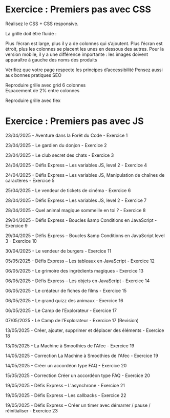 # Exercice : Premiers pas avec CSS

Réalisez le CSS + CSS responsive.

La grille doit être fluide :

Plus l’écran est large, plus il y a de colonnes qui s’ajoutent.
Plus l’écran est étroit, plus les colonnes se placent les unes en dessous des autres.
Pour la version mobile, il y a une différence importante : les images doivent apparaître à gauche des noms des produits 

Vérifiez que votre page respecte les principes d’accessibilité 
Pensez aussi aux bonnes pratiques SEO

Reproduire grille avec grid 6 colonnes   
Espacement de 2% entre colonnes  
     
Reproduire grille avec flex    



# Exercice : Premiers pas avec JS

23/04/2025 - Aventure dans la Forêt du Code - Exercice 1

23/04/2025 - Le gardien du donjon - Exercice 2

23/04/2025 - Le club secret des chats - Exercice 3

24/04/2025 - Défis Express – Les variables JS, level 2 - Exercice 4

24/04/2025 - Défis Express – Les variables JS, Manipulation de chaînes de caractères - Exercice 5

25/04/2025 - Le vendeur de tickets de cinéma - Exercice 6

28/04/2025 - Défis Express – Les variables JS, level 2 - Exercice 7

28/04/2025 - Quel animal magique sommeille en toi ? - Exercice 8

29/04/2025 - Défis Express - Boucles &amp Conditions en JavaScript - Exercice 9

29/04/2025 - Défis Express – Boucles &amp Conditions en JavaScript level 3 - Exercice 10

30/04/2025 - Le vendeur de burgers - Exercice 11

05/05/2025 - Défis Express – Les tableaux en JavaScript - Exercice 12

06/05/2025 - Le grimoire des ingrédients magiques - Exercice 13

06/05/2025 - Défis Express – Les objets en JavaScript - Exercice 14

06/05/2025 - Le créateur de fiches de films - Exercice 15

06/05/2025 - Le grand quizz des animaux - Exercice 16

06/05/2025 - Le Camp de l’Explorateur - Exercice 17

07/05/2025 - Le Camp de l’Explorateur - Exercice 17 (Revision)

13/05/2025 - Créer, ajouter, supprimer et déplacer des éléments - Exercice 18

13/05/2025 - La Machine à Smoothies de l'Afec - Exercice 19

14/05/2025 - Correction La Machine à Smoothies de l'Afec - Exercice 19

14/05/2025 - Créer un accordéon type FAQ - Exercice 20

15/05/2025 - Correction Créer un accordéon type FAQ - Exercice 20

19/05/2025 - Défis Express – L'asynchrone - Exercice 21

19/05/2025 - Défis Express – Les callbacks - Exercice 22

19/05/2025 - Défis Express – Créer un timer avec démarrer / pause / réinitialiser - Exercice 23


